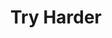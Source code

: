 ---
title: Try Harder
developer: Glitchnap
publisher: Adult Swim Games
image: TryHarder.jpg
link: http://games.adultswim.com/try-harder-action-online-game.html
flash: http://games.adultswim.com/try-harder-action-online-game.html
---